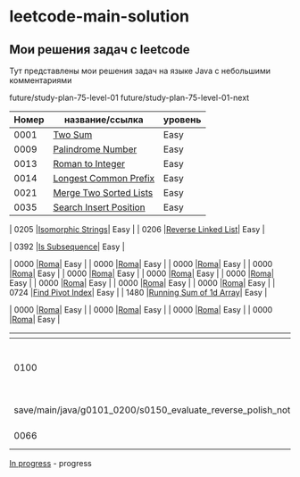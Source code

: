 # leetcode-main-solution

## Мои решения задач с leetcode

Тут представлены мои решения задач на языке Java с небольшими комментариями

future/study-plan-75-level-01
future/study-plan-75-level-01-next

| Номер  | название/ссылка   | уровень |
|-|-|-|
| 0001   |[Two Sum](src/main/java/easy/p1__200/problem0001)| Easy |
| 0009   |[Palindrome Number](src/main/java/easy/p1__200/prob)| Easy |
| 0013   |[Roman to Integer](src/main/java/easy/p1__200/prob)| Easy |
| 0014   |[Longest Common Prefix](src/main/java/easy/p1__200/prob)| Easy |
| 0021   |[Merge Two Sorted Lists](src/main/java/easy/p1__200/prob)| Easy |
| 0035   |[Search Insert Position](src/main/java/easy/p1__200/prob)| Easy |



| 0205   |[Isomorphic Strings](src/main/java/easy/p1__200/prob)| Easy |
| 0206   |[Reverse Linked List](src/main/java/easy/p1__200/prob)| Easy |

| 0392   |[Is Subsequence](src/main/java/easy/p1__200/prob)| Easy |

| 0000   |[Roma](src/main/java/easy/p1__200/prob)| Easy |
| 0000   |[Roma](src/main/java/easy/p1__200/prob)| Easy |
| 0000   |[Roma](src/main/java/easy/p1__200/prob)| Easy |
| 0000   |[Roma](src/main/java/easy/p1__200/prob)| Easy |
| 0000   |[Roma](src/main/java/easy/p1__200/prob)| Easy |
| 0000   |[Roma](src/main/java/easy/p1__200/prob)| Easy |
| 0000   |[Roma](src/main/java/easy/p1__200/prob)| Easy |
| 0000   |[Roma](src/main/java/easy/p1__200/prob)| Easy |
| 0000   |[Roma](src/main/java/easy/p1__200/prob)| Easy |
| 0000   |[Roma](src/main/java/easy/p1__200/prob)| Easy |
| 0724   |[Find Pivot Index](src/main/java/easy/p1__200/prob)| Easy |
| 1480   |[Running Sum of 1d Array](src/main/java/easy/p1401__1600/problem1480)| Easy |


| 0000   |[Roma](src/main/java/easy/p1__200/prob)| Easy |
| 0000   |[Roma](src/main/java/easy/p1__200/prob)| Easy |
| 0000   |[Roma](src/main/java/easy/p1__200/prob)| Easy |
| 0000   |[Roma](src/main/java/easy/p1__200/prob)| Easy |



| <!-- --> | <!-- --> | <!-- --> | <!-- --> | <!-- --> | <!-- -->
|-|-|-|-|-|-
| 0100 |[Evaluate Reverse Polish Notation](src.
save/main/java/g0101_0200/s0150_evaluate_reverse_polish_notation/Solution.java)| Medium | Top_Interview_Questions, Array, Math, Stack | 9 | 51.23
| 0066 |[Plus One](src.save/main/java/100/_plus_one/Solution.java)| Easy | Top_Interview_Questions, Array, Math | 0 | 100.00

[In progress](https) - progress
